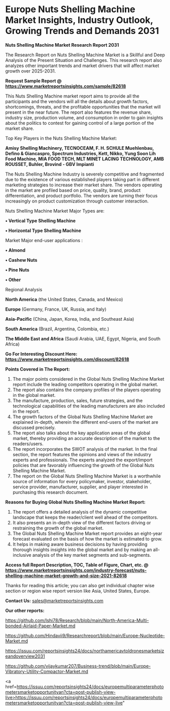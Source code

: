 # Europe Nuts Shelling Machine Market Insights, Industry Outlook, Growing Trends and Demands 2031

<strong>Nuts Shelling Machine Market Research Report 2031</strong>

The Research Report on Nuts Shelling Machine Market is a Skillful and Deep Analysis of the Present Situation and Challenges. This research report also analyzes other important trends and market drivers that will affect market growth over 2025-2031.

<strong>Request Sample Report @ <a href=https://www.marketreportsinsights.com/sample/82618>https://www.marketreportsinsights.com/sample/82618</a></strong>

This Nuts Shelling Machine market report aims to provide all the participants and the vendors will all the details about growth factors, shortcomings, threats, and the profitable opportunities that the market will present in the near future. The report also features the revenue share, industry size, production volume, and consumption in order to gain insights about the politics to contest for gaining control of a large portion of the market share.

Top Key Players in the Nuts Shelling Machine Market:

<strong>Amisy Shelling Machinery, TECNOCEAM, F. H. SCHULE Muehlenbau, Defino & Giancaspro, Spectrum Industries, Kett, Nikko, Yung Soon Lih Food Machine, MIA FOOD TECH, MLT MINET LACING TECHNOLOGY, AMB ROUSSET, Buhler, Brovind - GBV Impianti</strong>

The Nuts Shelling Machine Industry is severely competitive and fragmented due to the existence of various established players taking part in different marketing strategies to increase their market share. The vendors operating in the market are profiled based on price, quality, brand, product differentiation, and product portfolio. The vendors are turning their focus increasingly on product customization through customer interaction.

Nuts Shelling Machine Market Major Types are:

<strong>• Vertical Type Shelling Machine

• Horizontal Type Shelling Machine</strong>

Market Major end-user applications :

<strong>• Almond

• Cashew Nuts

• Pine Nuts

• Other</strong>

Regional Analysis

</u><strong><b>North America</b></strong> (the United States, Canada, and Mexico)

<strong><b>Europe </b></strong>(Germany, France, UK, Russia, and Italy)

<strong><b>Asia-Pacific</b></strong> (China, Japan, Korea, India, and Southeast Asia)

<strong><b>South America</b></strong> (Brazil, Argentina, Colombia, etc.)

<strong><b>The Middle East and Africa</b></strong> (Saudi Arabia, UAE, Egypt, Nigeria, and South Africa)

<strong>Go For Interesting Discount Here: <a href=https://www.marketreportsinsights.com/discount/82618>https://www.marketreportsinsights.com/discount/82618</a></strong>

<strong>Points Covered in The Report:</strong>
<ol>
  <li>The major points considered in the Global Nuts Shelling Machine Market report include the leading competitors operating in the global market.</li>
  <li>The report also contains the company profiles of the players operating in the global market.</li>
  <li>The manufacture, production, sales, future strategies, and the technological capabilities of the leading manufacturers are also included in the report.</li>
  <li>The growth factors of the Global Nuts Shelling Machine Market are explained in-depth, wherein the different end-users of the market are discussed precisely.</li>
  <li>The report also talks about the key application areas of the global market, thereby providing an accurate description of the market to the readers/users.</li>
  <li>The report incorporates the SWOT analysis of the market. In the final section, the report features the opinions and views of the industry experts and professionals. The experts analyzed the export/import policies that are favorably influencing the growth of the Global Nuts Shelling Machine Market.</li>
  <li>The report on the Global Nuts Shelling Machine Market is a worthwhile source of information for every policymaker, investor, stakeholder, service provider, manufacturer, supplier, and player interested in purchasing this research document.</li>
</ol>
<strong>Reasons for Buying Global Nuts Shelling Machine Market Report:</strong>

<ol>
  <li>The report offers a detailed analysis of the dynamic competitive landscape that keeps the reader/client well ahead of the competitors.</li>
  <li>It also presents an in-depth view of the different factors driving or restraining the growth of the global market.</li>
  <li>The Global Nuts Shelling Machine Market report provides an eight-year forecast evaluated on the basis of how the market is estimated to grow.</li>
  <li>It helps in making aware business decisions by having providing thorough insights insights into the global market and by making an all-inclusive analysis of the key market segments and sub-segments.</li>
</ol>
<strong>Access full Report Description, TOC, Table of Figure, Chart, etc. @ <a href=https://www.marketreportsinsights.com/industry-forecast/nuts-shelling-machine-market-growth-and-size-2021-82618>https://www.marketreportsinsights.com/industry-forecast/nuts-shelling-machine-market-growth-and-size-2021-82618</a></strong>


Thanks for reading this article; you can also get individual chapter wise section or region wise report version like Asia, United States, Europe.

<strong>Contact Us:</strong>
sales@marketreportsinsights.com

<strong>Our other reports:</strong>

<a href=https://github.com/Ishi78/Research/blob/main/North-America-Multi-bonded-Airlaid-Paper-Market.md>https://github.com/Ishi78/Research/blob/main/North-America-Multi-bonded-Airlaid-Paper-Market.md</a>

<a href=https://github.com/Hindavii9/Researchreport/blob/main/Europe-Nucleotide-Market.md>https://github.com/Hindavii9/Researchreport/blob/main/Europe-Nucleotide-Market.md</a>

<a href=https://issuu.com/reportsinsights24/docs/northamericavtoldronesmarketsizeandoverview2031>https://issuu.com/reportsinsights24/docs/northamericavtoldronesmarketsizeandoverview2031</a>

<a href=https://github.com/vijaykumar207/Business-trend/blob/main/Europe-Vibratory-Utility-Compactor-Market.md>https://github.com/vijaykumar207/Business-trend/blob/main/Europe-Vibratory-Utility-Compactor-Market.md</a>

<a href=https://issuu.com/reportsinsights24/docs/europemultiparameterphotometersmarketopportunityan?cta=post-publish-view-live>https://issuu.com/reportsinsights24/docs/europemultiparameterphotometersmarketopportunityan?cta=post-publish-view-live</a>"
